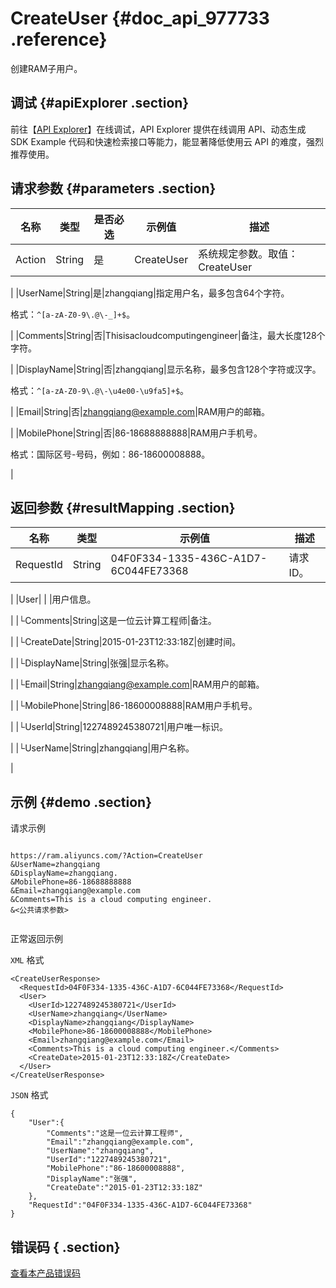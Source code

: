 # CreateUser {#doc_api_977733 .reference}

创建RAM子用户。

## 调试 {#apiExplorer .section}

前往【[API Explorer](https://api.aliyun.com/#product=Ram&api=CreateUser)】在线调试，API Explorer 提供在线调用 API、动态生成 SDK Example 代码和快速检索接口等能力，能显著降低使用云 API 的难度，强烈推荐使用。

## 请求参数 {#parameters .section}

|名称|类型|是否必选|示例值|描述|
|--|--|----|---|--|
|Action|String|是|CreateUser|系统规定参数。取值：CreateUser

 |
|UserName|String|是|zhangqiang|指定用户名，最多包含64个字符。

 格式：`^[a-zA-Z0-9\.@\-_]+$`。

 |
|Comments|String|否|Thisisacloudcomputingengineer|备注，最大长度128个字符。

 |
|DisplayName|String|否|zhangqiang|显示名称，最多包含128个字符或汉字。

 格式：`^[a-zA-Z0-9\.@\-\u4e00-\u9fa5]+$`。

 |
|Email|String|否|zhangqiang@example.com|RAM用户的邮箱。

 |
|MobilePhone|String|否|86-18688888888|RAM用户手机号。

 格式：国际区号-号码，例如：86-18600008888。

 |

## 返回参数 {#resultMapping .section}

|名称|类型|示例值|描述|
|--|--|---|--|
|RequestId|String|04F0F334-1335-436C-A1D7-6C044FE73368|请求ID。

 |
|User| | |用户信息。

 |
|└Comments|String|这是一位云计算工程师|备注。

 |
|└CreateDate|String|2015-01-23T12:33:18Z|创建时间。

 |
|└DisplayName|String|张强|显示名称。

 |
|└Email|String|zhangqiang@example.com|RAM用户的邮箱。

 |
|└MobilePhone|String|86-18600008888|RAM用户手机号。

 |
|└UserId|String|1227489245380721|用户唯一标识。

 |
|└UserName|String|zhangqiang|用户名称。

 |

## 示例 {#demo .section}

请求示例

``` {#request_demo}

https://ram.aliyuncs.com/?Action=CreateUser
&UserName=zhangqiang
&DisplayName=zhangqiang.
&MobilePhone=86-18688888888
&Email=zhangqiang@example.com
&Comments=This is a cloud computing engineer.
&<公共请求参数>


```

正常返回示例

`XML` 格式

``` {#xml_return_success_demo}
<CreateUserResponse>
  <RequestId>04F0F334-1335-436C-A1D7-6C044FE73368</RequestId>
  <User>
    <UserId>1227489245380721</UserId>
    <UserName>zhangqiang</UserName>
    <DisplayName>zhangqiang</DisplayName>
    <MobilePhone>86-18600008888</MobilePhone>
    <Email>zhangqiang@example.com</Email>
    <Comments>This is a cloud computing engineer.</Comments>
    <CreateDate>2015-01-23T12:33:18Z</CreateDate>
  </User>
</CreateUserResponse>

```

`JSON` 格式

``` {#json_return_success_demo}
{
	"User":{
		"Comments":"这是一位云计算工程师",
		"Email":"zhangqiang@example.com",
		"UserName":"zhangqiang",
		"UserId":"1227489245380721",
		"MobilePhone":"86-18600008888",
		"DisplayName":"张强",
		"CreateDate":"2015-01-23T12:33:18Z"
	},
	"RequestId":"04F0F334-1335-436C-A1D7-6C044FE73368"
}
```

## 错误码 { .section}

[查看本产品错误码](https://error-center.aliyun.com/status/product/Ram)

